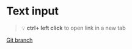 # Text input 


> :bulb: **ctrl+ left click** to open link in a new tab 

[Git branch](https://github.com/codiku/react-native-temperature-converter/tree/003-EN-input)